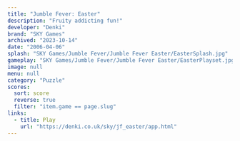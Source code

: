 ```yaml
---
title: "Jumble Fever: Easter"
description: "Fruity addicting fun!"
developer: "Denki"
brand: "SKY Games"
archived: "2023-10-14"
date: "2006-04-06"
splash: "SKY Games/Jumble Fever/Jumble Fever Easter/EasterSplash.jpg"
gameplay: "SKY Games/Jumble Fever/Jumble Fever Easter/EasterPlayset.jpg"
image: null
menu: null
category: "Puzzle"
scores:
  sort: score
  reverse: true
  filter: "item.game == page.slug"
links:
  - title: Play
    url: "https://denki.co.uk/sky/jf_easter/app.html"
---
```

